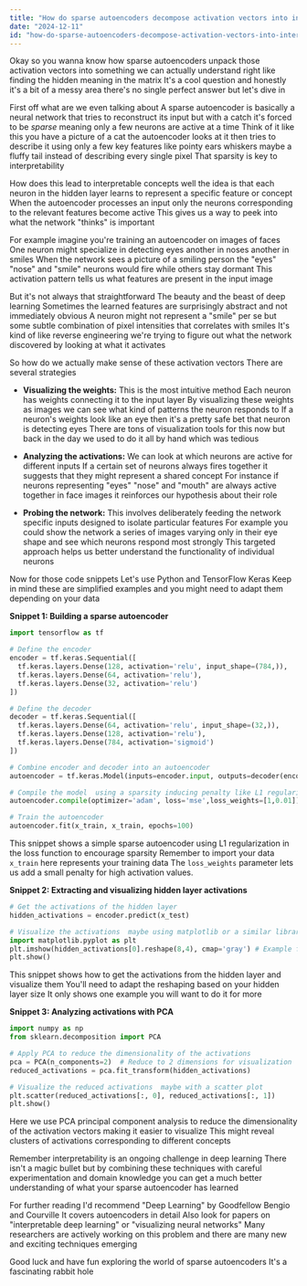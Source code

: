 ```yaml
---
title: "How do sparse autoencoders decompose activation vectors into interpretable concepts?"
date: "2024-12-11"
id: "how-do-sparse-autoencoders-decompose-activation-vectors-into-interpretable-concepts"
---
```


Okay so you wanna know how sparse autoencoders unpack those activation vectors into something we can actually understand right  like  finding the hidden meaning in the matrix  It's a cool question  and honestly  it's a bit of a messy area  there's no single perfect answer  but let's dive in

First off what are we even talking about  A sparse autoencoder is basically a neural network that tries to reconstruct its input  but with a catch  it's forced to be *sparse* meaning only a few neurons are active at a time  Think of it like this you have a picture of a cat  the autoencoder looks at it  then tries to describe it using only a few key features  like pointy ears  whiskers  maybe a fluffy tail  instead of describing every single pixel  That sparsity is key to interpretability

How does this lead to interpretable concepts well the idea is that each neuron in the hidden layer learns to represent a specific feature or concept  When the autoencoder processes an input  only the neurons corresponding to the relevant features become active  This gives us a way to peek into what the network "thinks" is important

For example  imagine you're training an autoencoder on images of faces  One neuron might specialize in detecting eyes  another in noses  another in smiles  When the network sees a picture of a smiling person  the "eyes" "nose" and "smile" neurons would fire  while others stay dormant  This activation pattern tells us what features are present in the input image

But it's not always that straightforward  The beauty and the beast of deep learning  Sometimes the learned features are surprisingly abstract and not immediately obvious  A neuron might not represent a "smile" per se but some subtle combination of pixel intensities that correlates with smiles  It's kind of like reverse engineering  we're trying to figure out what the network discovered by looking at what it activates

So how do we actually make sense of these activation vectors  There are several strategies

* **Visualizing the weights:**  This is the most intuitive method  Each neuron has weights connecting it to the input layer  By visualizing these weights as images  we can see what kind of patterns the neuron responds to  If a neuron's weights look like an eye  then it's a pretty safe bet that neuron is detecting eyes  There are tons of visualization tools for this now but back in the day we used to do it all by hand which was tedious

* **Analyzing the activations:** We can look at which neurons are active for different inputs  If a certain set of neurons always fires together  it suggests that they might represent a shared concept  For instance  if neurons representing "eyes" "nose" and "mouth" are always active together in face images  it reinforces our hypothesis about their role

* **Probing the network:** This involves deliberately feeding the network specific inputs  designed to isolate particular features  For example  you could show the network a series of images varying only in their eye shape and see which neurons respond most strongly  This targeted approach helps us better understand the functionality of individual neurons

Now for those code snippets  Let's use Python and TensorFlow Keras  Keep in mind these are simplified examples and you might need to adapt them depending on your data


**Snippet 1: Building a sparse autoencoder**


```python
import tensorflow as tf

# Define the encoder
encoder = tf.keras.Sequential([
  tf.keras.layers.Dense(128, activation='relu', input_shape=(784,)),
  tf.keras.layers.Dense(64, activation='relu'),
  tf.keras.layers.Dense(32, activation='relu')
])

# Define the decoder
decoder = tf.keras.Sequential([
  tf.keras.layers.Dense(64, activation='relu', input_shape=(32,)),
  tf.keras.layers.Dense(128, activation='relu'),
  tf.keras.layers.Dense(784, activation='sigmoid')
])

# Combine encoder and decoder into an autoencoder
autoencoder = tf.keras.Model(inputs=encoder.input, outputs=decoder(encoder.output))

# Compile the model  using a sparsity inducing penalty like L1 regularization
autoencoder.compile(optimizer='adam', loss='mse',loss_weights=[1,0.01]) #Adding a small L1 penalty

# Train the autoencoder
autoencoder.fit(x_train, x_train, epochs=100)
```

This snippet shows a simple sparse autoencoder  using L1 regularization in the loss function to encourage sparsity  Remember to import your data  `x_train`  here represents your training data  The `loss_weights` parameter lets us add a small penalty for high activation values.


**Snippet 2: Extracting and visualizing hidden layer activations**


```python
# Get the activations of the hidden layer
hidden_activations = encoder.predict(x_test)

# Visualize the activations  maybe using matplotlib or a similar library
import matplotlib.pyplot as plt
plt.imshow(hidden_activations[0].reshape(8,4), cmap='gray') # Example for a single data point
plt.show()
```


This snippet shows how to get the activations from the hidden layer and visualize them  You'll need to adapt the reshaping based on your hidden layer size  It only shows one example you will want to do it for more

**Snippet 3:  Analyzing activations with PCA**


```python
import numpy as np
from sklearn.decomposition import PCA

# Apply PCA to reduce the dimensionality of the activations
pca = PCA(n_components=2)  # Reduce to 2 dimensions for visualization
reduced_activations = pca.fit_transform(hidden_activations)

# Visualize the reduced activations  maybe with a scatter plot
plt.scatter(reduced_activations[:, 0], reduced_activations[:, 1])
plt.show()
```


Here we use PCA  principal component analysis to reduce the dimensionality of the activation vectors  making it easier to visualize  This might reveal clusters of activations corresponding to different concepts


Remember  interpretability is an ongoing challenge in deep learning  There isn't a magic bullet  but by combining these techniques with careful experimentation and domain knowledge  you can get a much better understanding of what your sparse autoencoder has learned

For further reading I'd recommend  "Deep Learning" by Goodfellow Bengio and Courville  It covers autoencoders in detail  Also  look for papers on "interpretable deep learning" or "visualizing neural networks"  Many researchers are actively working on this problem and there are many new and exciting techniques emerging


Good luck and have fun exploring the world of sparse autoencoders  It's a fascinating rabbit hole
